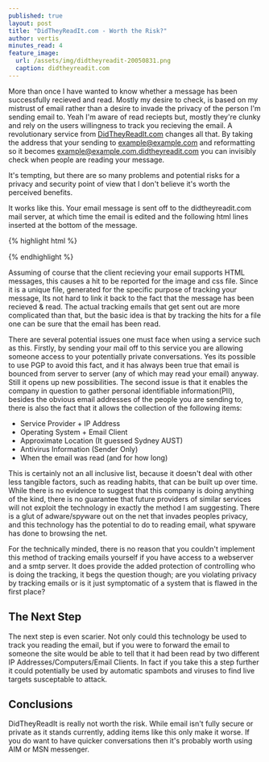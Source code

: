 ```yaml
---
published: true
layout: post
title: "DidTheyReadIt.com - Worth the Risk?"
author: vertis
minutes_read: 4
feature_image:
  url: /assets/img/didtheyreadit-20050831.png
  caption: didtheyreadit.com
---
```

More than once I have wanted to know whether a message has been successfully recieved and read. Mostly my desire to check, is based on my mistrust of email rather than a desire to invade the privacy of the person I'm sending email to. Yeah I'm aware of read reciepts but, mostly they're clunky and rely on the users willingness to track you recieving the email. A revolutionary service from [DidTheyReadIt.com](http://www.didtheyreadit.com) changes all that. By taking the address that your sending to [example@example.com]() and reformatting so it becomes [example@example.com.didtheyreadit.com]() you can invisibly check when people are reading your message.

It's tempting, but there are so many problems and potential risks for a privacy and security point of view that I don't believe it's worth the perceived benefits.

It works like this. Your email message is sent off to the didtheyreadit.com mail server, at which time the email is edited and the following html lines inserted at the bottom of the message.

{% highlight html %} 
<div>
<img src="http://xpostmail.com/878cacc2d2a9f6a7e23a0d2d0dbada05worker.jpg" 
    nosend="1" 
    name="dtri" 
    width="1" 
    height="1">
<link href="http://xpostmail.com/878cacc2d2a9f6a7e23a0d2d0dbada05.css" 
    hreflang="dtri" 
    rel="stylesheet" 
    type="text/css">
</div>
{% endhighlight %} 

Assuming of course that the client recieving your email supports HTML messages, this causes a hit to be reported for the image and css file. Since it is a unique file, generated for the specific purpose of tracking your message, Its not hard to link it back to the fact that the message has been recieved & read. The actual tracking emails that get sent out are more complicated than that, but the basic idea is that by tracking the hits for a file one can be sure that the email has been read.

There are several potential issues one must face when using a service such as this. Firstly, by sending your mail off to this service you are allowing someone access to your potentially private conversations. Yes its possible to use PGP to avoid this fact, and it has always been true that email is bounced from server to server (any of which may read your email) anyway. Still it opens up new possibilities. The second issue is that it enables the company in question to gather personal identifiable information(PII), besides the obvious email addresses of the people you are sending to, there is also the fact that it allows the collection of the following items:


* Service Provider + IP Address
* Operating System + Email Client
* Approximate Location (It guessed Sydney AUST)
* Antivirus Information (Sender Only)
* When the email was read (and for how long)

This is certainly not an all inclusive list, because it doesn't deal with other less tangible factors, such as reading habits, that can be built up over time. While there is no evidence to suggest that this company is doing anything of the kind, there is no guarantee that future providers of similar services will not exploit the technology in exactly the method I am suggesting. There is a glut of adware/spyware out on the net that invades peoples privacy, and this technology has the potential to do to reading email, what spyware has done to browsing the net.

For the technically minded, there is no reason that you couldn't implement this method of tracking emails yourself if you have access to a webserver and a smtp server. It does provide the added protection of controlling who is doing the tracking, it begs the question though; are you violating privacy by tracking emails or is it just symptomatic of a system that is flawed in the first place?

## The Next Step
The next step is even scarier. Not only could this technology be used to track you reading the email, but if you were to forward the email to someone the site would be able to tell that it had been read by two different IP Addresses/Computers/Email Clients. In fact if you take this a step further it could potentially be used by automatic spambots and viruses to find live targets susceptable to attack.

## Conclusions
DidTheyReadIt is really not worth the risk. While email isn't fully secure or private as it stands currently, adding items like this only make it worse. If you do want to have quicker conversations then it's probably worth using AIM or MSN messenger.